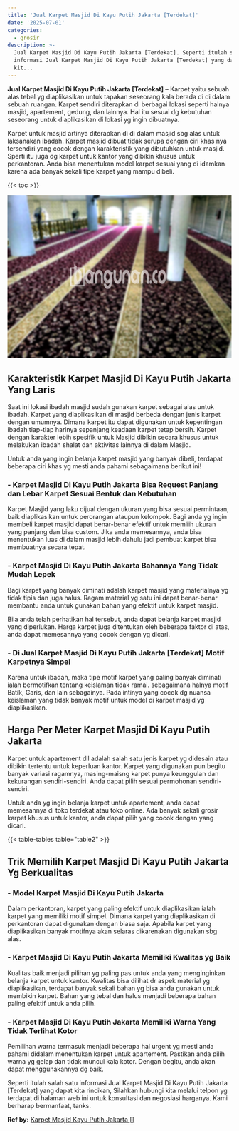 ```yaml
---
title: 'Jual Karpet Masjid Di Kayu Putih Jakarta [Terdekat]'
date: '2025-07-01'
categories:
  - grosir
description: >-
  Jual Karpet Masjid Di Kayu Putih Jakarta [Terdekat]. Seperti itulah salah satu
  informasi Jual Karpet Masjid Di Kayu Putih Jakarta [Terdekat] yang dapat
  kit...
---
```


**Jual Karpet Masjid Di Kayu Putih Jakarta \[Terdekat\]** – Karpet yaitu sebuah alas tebal yg diaplikasikan untuk tapakan seseorang kala berada di di dalam sebuah ruangan. Karpet sendiri diterapkan di berbagai lokasi seperti halnya masjid, apartement, gedung, dan lainnya. Hal itu sesuai dg kebutuhan seseorang untuk diaplikasikan di lokasi yg ingin dibuatnya.

Karpet untuk masjid artinya diterapkan di di dalam masjid sbg alas untuk laksanakan ibadah. Karpet masjid dibuat tidak serupa dengan ciri khas nya tersendiri yang cocok dengan karakteristik yang dibutuhkan untuk masjid. Sperti itu juga dg karpet untuk kantor yang dibikin khusus untuk perkantoran. Anda bisa menentukan model karpet sesuai yang di idamkan karena ada banyak sekali tipe karpet yang mampu dibeli.

{{< toc >}}

![Jual Karpet Masjid Di Kayu Putih Jakarta [Terdekat]](/images/grosir-karpet-murah-79.png)

## Karakteristik Karpet Masjid Di Kayu Putih Jakarta Yang Laris

Saat ini lokasi ibadah masjid sudah gunakan karpet sebagai alas untuk ibadah. Karpet yang diaplikasikan di masjid berbeda dengan jenis karpet dengan umumnya. Dimana karpet itu dapat digunakan untuk kepentingan ibadah tiap-tiap harinya sepanjang keadaan karpet tetap bersih. Karpet dengan karakter lebih spesifik untuk Masjid dibikin secara khusus untuk melakukan ibadah shalat dan aktivitas lainnya di dalam Masjid.

Untuk anda yang ingin belanja karpet masjid yang banyak dibeli, terdapat beberapa ciri khas yg mesti anda pahami sebagaimana berikut ini!

### \- Karpet Masjid Di Kayu Putih Jakarta Bisa Request Panjang dan Lebar Karpet Sesuai Bentuk dan Kebutuhan

Karpet Masjid yang laku dijual dengan ukuran yang bisa sesuai permintaan, baik diaplikasikan untuk perorangan ataupun kelompok. Bagi anda yg ingin membeli karpet masjid dapat benar-benar efektif untuk memliih ukuran yang panjang dan bisa custom. Jika anda memesannya, anda bisa menentukan luas di dalam masjid lebih dahulu jadi pembuat karpet bisa membuatnya secara tepat.

### \- Karpet Masjid Di Kayu Putih Jakarta Bahannya Yang Tidak Mudah Lepek

Bagi karpet yang banyak diminati adalah karpet masjid yang materialnya yg tidak tipis dan juga halus. Ragam material yg satu ini dapat benar-benar membantu anda untuk gunakan bahan yang efektif untuk karpet masjid.

Bila anda telah perhatikan hal tersebut, anda dapat belanja karpet masjid yang diperlukan. Harga karpet juga ditentukan oleh beberapa faktor di atas, anda dapat memesannya yang cocok dengan yg dicari.

### \- Di Jual Karpet Masjid Di Kayu Putih Jakarta \[Terdekat\] Motif Karpetnya Simpel

Karena untuk ibadah, maka tipe motif karpet yang paling banyak diminati ialah bermotifkan tentang keislaman tidak ramai. sebagaimana halnya motif Batik, Garis, dan lain sebagainya. Pada intinya yang cocok dg nuansa keislaman yang tidak banyak motif untuk model di karpet masjid yg diaplikasikan.

## Harga Per Meter Karpet Masjid Di Kayu Putih Jakarta

Karpet untuk apartement dll adalah salah satu jenis karpet yg didesain atau dibikin tertentu untuk keperluan kantor. Karpet yang digunakan pun begitu banyak variasi ragamnya, masing-maisng karpet punya keunggulan dan kekurangan sendiri-sendiri. Anda dapat pilih sesuai permohonan sendiri-sendiri.

Untuk anda yg ingin belanja karpet untuk apartement, anda dapat memesannya di toko terdekat atau toko online. Ada banyak sekali grosir karpet khusus untuk kantor, anda dapat pilih yang cocok dengan yang dicari.

{{< table-tables table="table2" >}}

## Trik Memilih Karpet Masjid Di Kayu Putih Jakarta Yg Berkualitas

### \- Model Karpet Masjid Di Kayu Putih Jakarta

Dalam perkantoran, karpet yang paling efektif untuk diaplikasikan ialah karpet yang memiliki motif simpel. Dimana karpet yang diaplikasikan di perkantoran dapat digunakan dengan biasa saja. Apabila karpet yang diaplikasikan banyak motifnya akan selaras dikarenakan digunakan sbg alas.

### \- Karpet Masjid Di Kayu Putih Jakarta Memiliki Kwalitas yg Baik

Kualitas baik menjadi pilihan yg paling pas untuk anda yang menginginkan belanja karpet untuk kantor. Kwalitas bisa dilihat dr aspek material yg diaplikasikan, terdapat banyak sekali bahan yg bisa anda gunakan untuk membikin karpet. Bahan yang tebal dan halus menjadi beberapa bahan paling efektif untuk anda pilih.

### \- Karpet Masjid Di Kayu Putih Jakarta Memiliki Warna Yang Tidak Terlihat Kotor

Pemilihan warna termasuk menjadi beberapa hal urgent yg mesti anda pahami didalam menentukan karpet untuk apartement. Pastikan anda pilih warna yg gelap dan tidak muncul kala kotor. Dengan begitu, anda akan dapat menggunakannya dg baik.

Seperti itulah salah satu informasi Jual Karpet Masjid Di Kayu Putih Jakarta \[Terdekat\] yang dapat kita rincikan, Silahkan hubungi kita melalui telpon yg terdapat di halaman web ini untuk konsultasi dan negosiasi harganya. Kami berharap bermanfaat, tanks.

**Ref by:**  [Karpet Masjid Kayu Putih Jakarta []](https://id.wikipedia.org/wiki/Karpet)
